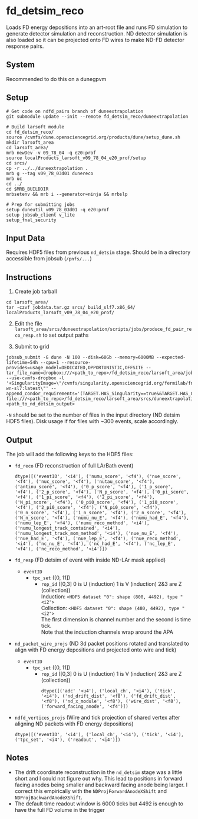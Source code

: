 # fd_detsim_reco

Loads FD energy depositions into an art-root file and runs FD simulation to generate detector
simulation and reconstruction. ND detector simulation is also loaded so it can be projected onto FD
wires to make ND-FD detector response pairs.

## System

Recommended to do this on a dunegpvm

## Setup

```
# Get code on ndfd_pairs branch of duneextrapolation
git submodule update --init --remote fd_detsim_reco/duneextrapolation

# Build larsoft module
cd fd_detsim_reco/
source /cvmfs/dune.opensciencegrid.org/products/dune/setup_dune.sh
mkdir larsoft_area
cd larsoft_area/
mrb newDev -v 09_78_04 -q e20:prof
source localProducts_larsoft_v09_78_04_e20_prof/setup
cd srcs/
cp -r ../../duneextrapolation .
mrb g --tag v09_78_03d01 dunereco
mrb uc
cd ../
cd $MRB_BUILDDIR
mrbsetenv && mrb i --generator=ninja && mrbslp

# Prep for submitting jobs
setup duneutil v09_78_03d01 -q e20:prof
setup jobsub_client v_lite
setup_fnal_security
```

## Input Data

Requires HDF5 files from previous `nd_detsim` stage. Should be in a directory accessible from
jobsub (`/pnfs/...`)

## Instructions

1. Create job tarball
  ```
  cd larsoft_area/
  tar -czvf jobdata.tar.gz srcs/ build_slf7.x86_64/ localProducts_larsoft_v09_78_04_e20_prof/
  ```

2. Edit the file `larsoft_area/srcs/duneextrapolation/scripts/jobs/produce_fd_pair_reco_resp.sh` to
   set output paths

3. Submit to grid
  ```
  jobsub_submit -G dune -N 100 --disk=60Gb --memory=6000MB --expected-lifetime=54h --cpu=1 --resource-provides=usage_model=DEDICATED,OPPORTUNISTIC,OFFSITE --tar_file_name=dropbox:///<path_to_repo>/fd_detsim_reco/larsoft_area/jobdata.tar.gz --use-cvmfs-dropbox -l '+SingularityImage=\"/cvmfs/singularity.opensciencegrid.org/fermilab/fnal-wn-sl7:latest\"' --append_condor_requirements='(TARGET.HAS_Singularity==true&&TARGET.HAS_CVMFS_dune_opensciencegrid_org==true&&TARGET.HAS_CVMFS_larsoft_opensciencegrid_org==true&&TARGET.CVMFS_dune_opensciencegrid_org_REVISION>=1105&&TARGET.HAS_CVMFS_fifeuser1_opensciencegrid_org==true&&TARGET.HAS_CVMFS_fifeuser2_opensciencegrid_org==true&&TARGET.HAS_CVMFS_fifeuser3_opensciencegrid_org==true&&TARGET.HAS_CVMFS_fifeuser4_opensciencegrid_org==true)' file:///<path_to_repo>/fd_detsim_reco/larsoft_area/srcs/duneextrapolation/scripts/jobs/produce_fd_pair_reco_resp.sh <path_to_nd_detsim_output>
  ```
  `-N` should be set to the number of files in the input directory (ND detsim HDF5 files). Disk
  usage if for files with ~300 events, scale accordingly.

## Output

The job will add the following keys to the HDF5 files:

* `fd_reco` (FD reconstruction of full LArBath event)
  ```
  dtype([('eventID', '<i4'), ('numu_score', '<f4'), ('nue_score', '<f4'), ('nuc_score', '<f4'), ('nutau_score', '<f4'), ('antinu_score', '<f4'), ('0_p_score', '<f4'), ('1_p_score', '<f4'), ('2_p_score', '<f4'), ('N_p_score', '<f4'), ('0_pi_score', '<f4'), ('1_pi_score', '<f4'), ('2_pi_score', '<f4'), ('N_pi_score', '<f4'), ('0_pi0_score', '<f4'), ('1_pi0_score', '<f4'), ('2_pi0_score', '<f4'), ('N_pi0_score', '<f4'), ('0_n_score', '<f4'), ('1_n_score', '<f4'), ('2_n_score', '<f4'), ('N_n_score', '<f4'), ('numu_nu_E', '<f4'), ('numu_had_E', '<f4'), ('numu_lep_E', '<f4'), ('numu_reco_method', '<i4'), ('numu_longest_track_contained', '<i4'), ('numu_longest_track_mom_method', '<i4'), ('nue_nu_E', '<f4'), ('nue_had_E', '<f4'), ('nue_lep_E', '<f4'), ('nue_reco_method', '<i4'), ('nc_nu_E', '<f4'), ('nc_had_E', '<f4'), ('nc_lep_E', '<f4'), ('nc_reco_method', '<i4')])
  ```

* `fd_resp` (FD detsim of event with inside ND-LAr mask applied)
  * `eventID`
    * `tpc_set` ([0, 11])
      * `rop_id` ([0,3] 0 is U (induction) 1 is V (induction) 2&3 are Z (collection))  
        Induction: `<HDF5 dataset "0": shape (800, 4492), type "<i2">`  
        Collection: `<HDF5 dataset "0": shape (480, 4492), type "<i2">`  
        The first dimension is channel number and the second is time tick.  
        Note that the induction channels wrap around the APA

* `nd_packet_wire_projs` (ND 3d packet positions rotated and translated to align with FD energy
depositions and projected onto wire and tick)
  * `eventID`
    * `tpc_set` ([0, 11])
      * `rop_id` ([0,3] 0 is U (induction) 1 is V (induction) 2&3 are Z (collection))  
        ```
        dtype([('adc' '<u4'), ('local_ch', '<i4'), ('tick', '<i4'), ('nd_drift_dist', '<f8'), ('fd_drift_dist', '<f8'), ('nd_x_module', '<f8'), ('wire_dist', '<f8'), ('forward_facing_anode', '<f4')])
        ```

* `ndfd_vertices_projs` (Wire and tick projection of shared vertex after aligning ND packets with FD energy depositions)
  ```
  dtype([('eventID', '<i4'), ('local_ch', '<i4'), ('tick', '<i4'), ('tpc_set', '<i4'), ('readout', '<i4')])
  ```

## Notes

* The drift coordinate reconstruction in the `nd_detsim` stage was a little short and I could not
figure out why. This lead to positions in forward facing anodes being smaller and backward facing
anode being larger. I correct this empirically with the `NDProjForwardAnodeXShift` and
`NDProjBackwardAnodeXShift`.
* The default time readout window is 6000 ticks but 4492 is enough to have the full FD volume in
the trigger

